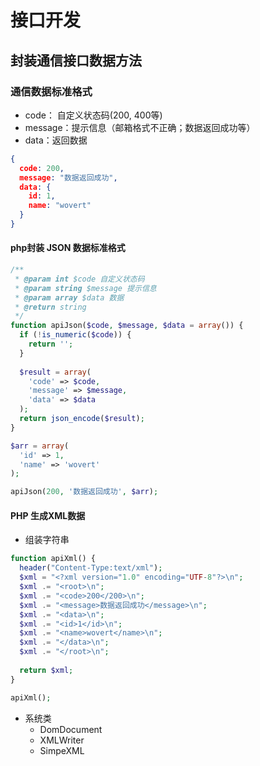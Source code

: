 # 接口开发

## 封装通信接口数据方法

### 通信数据标准格式

- code： 自定义状态码(200, 400等)
- message：提示信息（邮箱格式不正确；数据返回成功等）
- data：返回数据

```json
{
  code: 200,
  message: "数据返回成功",
  data: {
    id: 1,
    name: "wovert"
  }
}
```


#### php封装 JSON 数据标准格式

```php
/**
 * @param int $code 自定义状态码
 * @param string $message 提示信息
 * @param array $data 数据
 * @return string
 */
function apiJson($code, $message, $data = array()) {
  if (!is_numeric($code)) {
    return '';
  }
  
  $result = array(
    'code' => $code,
    'message' => $message,
    'data' => $data
  );
  return json_encode($result);
}

$arr = array(
  'id' => 1,
  'name' => 'wovert'
);

apiJson(200, '数据返回成功', $arr);
```

#### PHP 生成XML数据

- 组装字符串

```php
function apiXml() {
  header("Content-Type:text/xml");
  $xml = "<?xml version="1.0" encoding="UTF-8"?>\n";
  $xml .= "<root>\n";
  $xml .= "<code>200</200>\n";
  $xml .= "<message>数据返回成功</message>\n";
  $xml .= "<data>\n";
  $xml .= "<id>1</id>\n";
  $xml .= "<name>wovert</name>\n";
  $xml .= "</data>\n";
  $xml .= "</root>\n";
  
  return $xml;
}

apiXml();
```

- 系统类
  - DomDocument
  - XMLWriter
  - SimpeXML

